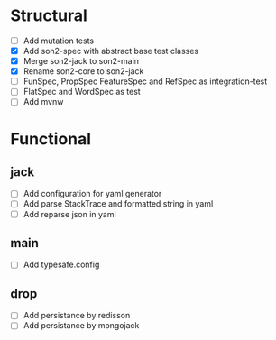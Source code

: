 # Structural
- [ ] Add mutation tests
- [x] Add son2-spec with abstract base test classes
- [x] Merge son2-jack to son2-main
- [x] Rename son2-core to son2-jack
- [ ] FunSpec, PropSpec FeatureSpec and RefSpec as integration-test
- [ ] FlatSpec and WordSpec as test
- [ ] Add mvnw

# Functional
## jack
- [ ] Add configuration for yaml generator
- [ ] Add parse StackTrace and formatted string in yaml
- [ ] Add reparse json in yaml
## main
- [ ] Add typesafe.config
## drop
- [ ] Add persistance by redisson
- [ ] Add persistance by mongojack
